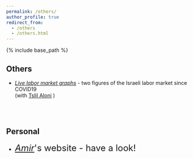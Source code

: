 ```yaml
---
permalink: /others/
author_profile: true
redirect_from:
  - /others
  - /others.html
---
```


{% include base_path %}
## Others
-  [*Live labor market graphs*](https://sites.google.com/view/tslil-aloni/labormarketcovid19?authuser=0)  - two figures of the Israeli labor market since COVID19  
(with [Tslil Aloni](https://sites.google.com/view/tslil-aloni/home?authuser=0) )

<br/><br/>
## Personal<font size="5">
- [*Amir*](https://www.amirbar.net)'s website - have a look! </font>


